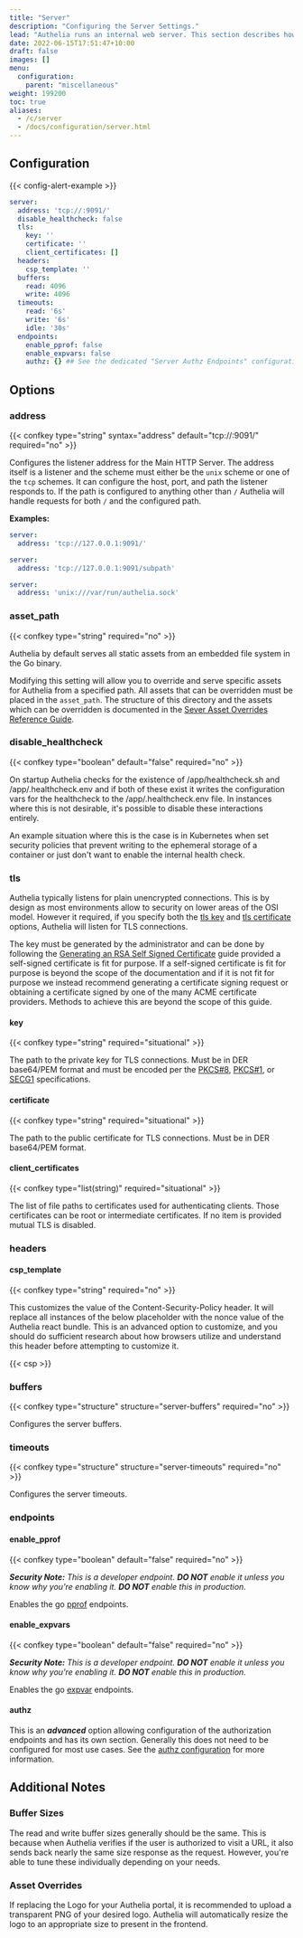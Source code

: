 ```yaml
---
title: "Server"
description: "Configuring the Server Settings."
lead: "Authelia runs an internal web server. This section describes how to configure and tune this."
date: 2022-06-15T17:51:47+10:00
draft: false
images: []
menu:
  configuration:
    parent: "miscellaneous"
weight: 199200
toc: true
aliases:
  - /c/server
  - /docs/configuration/server.html
---
```


## Configuration

{{< config-alert-example >}}

```yaml
server:
  address: 'tcp://:9091/'
  disable_healthcheck: false
  tls:
    key: ''
    certificate: ''
    client_certificates: []
  headers:
    csp_template: ''
  buffers:
    read: 4096
    write: 4096
  timeouts:
    read: '6s'
    write: '6s'
    idle: '30s'
  endpoints:
    enable_pprof: false
    enable_expvars: false
    authz: {} ## See the dedicated "Server Authz Endpoints" configuration guide.
```

## Options

### address

{{< confkey type="string" syntax="address" default="tcp://:9091/" required="no" >}}

Configures the listener address for the Main HTTP Server. The address itself is a listener and the scheme must either be
the `unix` scheme or one of the `tcp` schemes. It can configure the host, port, and path the listener responds to. If
the path is configured to anything other than `/` Authelia will handle requests for both `/` and the configured path.

__Examples:__

```yaml
server:
  address: 'tcp://127.0.0.1:9091/'
```

```yaml
server:
  address: 'tcp://127.0.0.1:9091/subpath'
```

```yaml
server:
  address: 'unix:///var/run/authelia.sock'
```

### asset_path

{{< confkey type="string" required="no" >}}

Authelia by default serves all static assets from an embedded file system in the Go binary.

Modifying this setting will allow you to override and serve specific assets for Authelia from a specified path. All
assets that can be overridden must be placed in the `asset_path`. The structure of this directory and the assets which
can be overridden is documented in the
[Sever Asset Overrides Reference Guide](../../reference/guides/server-asset-overrides.md).

### disable_healthcheck

{{< confkey type="boolean" default="false" required="no" >}}

On startup Authelia checks for the existence of /app/healthcheck.sh and /app/.healthcheck.env and if both of these exist
it writes the configuration vars for the healthcheck to the /app/.healthcheck.env file. In instances where this is not
desirable, it's possible to disable these interactions entirely.

An example situation where this is the case is in Kubernetes when set security policies that prevent writing to the
ephemeral storage of a container or just don't want to enable the internal health check.

### tls

Authelia typically listens for plain unencrypted connections. This is by design as most environments allow to
security on lower areas of the OSI model. However it required, if you specify both the [tls key](#key) and
[tls certificate](#certificate) options, Authelia will listen for TLS connections.

The key must be generated by the administrator and can be done by following the
[Generating an RSA Self Signed Certificate](../../reference/guides/generating-secure-values.md#generating-an-rsa-self-signed-certificate)
guide provided a self-signed certificate is fit for purpose. If a self-signed certificate is fit for purpose is beyond
the scope of the documentation and if it is not fit for purpose we instead recommend generating a certificate signing
request or obtaining a certificate signed by one of the many ACME certificate providers. Methods to achieve this are
beyond the scope of this guide.

#### key

{{< confkey type="string" required="situational" >}}

The path to the private key for TLS connections. Must be in DER base64/PEM format and must be encoded per the [PKCS#8],
[PKCS#1], or [SECG1] specifications.

[PKCS#8]: https://datatracker.ietf.org/doc/html/rfc5208
[PKCS#1]: https://datatracker.ietf.org/doc/html/rfc8017
[SECG1]: https://datatracker.ietf.org/doc/html/rfc5915

#### certificate

{{< confkey type="string" required="situational" >}}

The path to the public certificate for TLS connections. Must be in DER base64/PEM format.

#### client_certificates

{{< confkey type="list(string)" required="situational" >}}

The list of file paths to certificates used for authenticating clients. Those certificates can be root
or intermediate certificates. If no item is provided mutual TLS is disabled.

### headers

#### csp_template

{{< confkey type="string" required="no" >}}

This customizes the value of the Content-Security-Policy header. It will replace all instances of the below placeholder
with the nonce value of the Authelia react bundle. This is an advanced option to customize, and you should do
sufficient research about how browsers utilize and understand this header before attempting to customize it.

{{< csp >}}

### buffers

{{< confkey type="structure" structure="server-buffers" required="no" >}}

Configures the server buffers.

### timeouts

{{< confkey type="structure" structure="server-timeouts" required="no" >}}

Configures the server timeouts.

### endpoints

#### enable_pprof

{{< confkey type="boolean" default="false" required="no" >}}

*__Security Note:__ This is a developer endpoint. __DO NOT__ enable it unless you know why you're enabling it.
__DO NOT__ enable this in production.*

Enables the go [pprof](https://pkg.go.dev/net/http/pprof) endpoints.

#### enable_expvars

{{< confkey type="boolean" default="false" required="no" >}}

*__Security Note:__ This is a developer endpoint. __DO NOT__ enable it unless you know why you're enabling it.
__DO NOT__ enable this in production.*

Enables the go [expvar](https://pkg.go.dev/expvar) endpoints.

#### authz

This is an *__advanced__* option allowing configuration of the authorization endpoints and has its own section.
Generally this does not need to be configured for most use cases. See the
[authz configuration](./server-endpoints-authz.md) for more information.

## Additional Notes

### Buffer Sizes

The read and write buffer sizes generally should be the same. This is because when Authelia verifies
if the user is authorized to visit a URL, it also sends back nearly the same size response as the request. However,
you're able to tune these individually depending on your needs.

### Asset Overrides

If replacing the Logo for your Authelia portal, it is recommended to upload a transparent PNG of your desired logo.
Authelia will automatically resize the logo to an appropriate size to present in the frontend.
